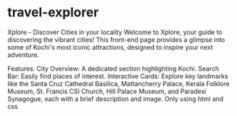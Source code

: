 # travel-explorer
Xplore - Discover Cities in your locality
Welcome to Xplore, your guide to discovering the vibrant cities! This front-end page provides a glimpse into some of Kochi's most iconic attractions, designed to inspire your next adventure.

Features:
City Overview: A dedicated section highlighting Kochi.
Search Bar: Easily find places of interest.
Interactive Cards: Explore key landmarks like the Santa Cruz Cathedral Basilica, Mattancherry Palace, Kerala Folklore Museum, St. Francis CSI Church, Hill Palace Museum, and Paradesi Synagogue, each with a brief description and image.
Only using html and css
